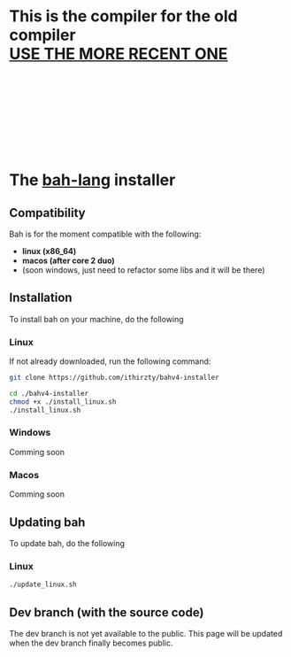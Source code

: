# This is the compiler for the old compiler <br> [USE THE MORE RECENT ONE](https://github.com/ithirzty/bah)
<br>
<br>
<br>
<br>
<br>
<br>
<br>
<br>

# The [bah-lang](https://bah-lang.xyz) installer

## Compatibility

Bah is for the moment compatible with the following:
- **linux (x86_64)**
- **macos (after core 2 duo)**
- (soon windows, just need to refactor some libs and it will be there)

## Installation
To install bah on your machine, do the following

### Linux

If not already downloaded, run the following command:
```sh
git clone https://github.com/ithirzty/bahv4-installer
```

```sh
cd ./bahv4-installer
chmod +x ./install_linux.sh
./install_linux.sh
```

### Windows
Comming soon

### Macos
Comming soon

## Updating bah
To update bah, do the following

### Linux
```sh
./update_linux.sh
```

## Dev branch (with the source code)
The dev branch is not yet available to the public.
This page will be updated when the dev branch finally becomes public.

